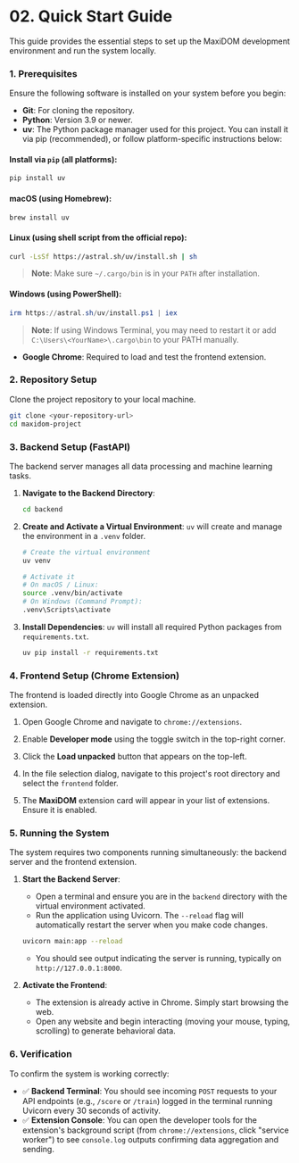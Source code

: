 # 02. Quick Start Guide

This guide provides the essential steps to set up the MaxiDOM development environment and run the system locally.

### 1. Prerequisites

Ensure the following software is installed on your system before you begin:

- **Git**: For cloning the repository.
- **Python**: Version 3.9 or newer.
- **uv**: The Python package manager used for this project.  You can install it via pip (recommended), or follow platform-specific instructions below:
#### Install via `pip` (all platforms):

```bash
pip install uv
```

#### macOS (using Homebrew):

```bash
brew install uv
```

#### Linux (using shell script from the official repo):

```bash
curl -LsSf https://astral.sh/uv/install.sh | sh
```

> **Note**: Make sure `~/.cargo/bin` is in your `PATH` after installation.

#### Windows (using PowerShell):

```powershell
irm https://astral.sh/uv/install.ps1 | iex
```

> **Note**: If using Windows Terminal, you may need to restart it or add `C:\Users\<YourName>\.cargo\bin` to your PATH manually.

- **Google Chrome**: Required to load and test the frontend extension.

### 2. Repository Setup

Clone the project repository to your local machine.

```bash
git clone <your-repository-url>
cd maxidom-project
```

### 3. Backend Setup (FastAPI)

The backend server manages all data processing and machine learning tasks.

1.  **Navigate to the Backend Directory**:
    ```bash
    cd backend
    ```

2.  **Create and Activate a Virtual Environment**: `uv` will create and manage the environment in a `.venv` folder.

    ```bash
    # Create the virtual environment
    uv venv

    # Activate it
    # On macOS / Linux:
    source .venv/bin/activate
    # On Windows (Command Prompt):
    .venv\Scripts\activate
    ```

3.  **Install Dependencies**: `uv` will install all required Python packages from `requirements.txt`.
    ```bash
    uv pip install -r requirements.txt
    ```

### 4. Frontend Setup (Chrome Extension)

The frontend is loaded directly into Google Chrome as an unpacked extension.

1.  Open Google Chrome and navigate to `chrome://extensions`.

2.  Enable **Developer mode** using the toggle switch in the top-right corner.

3.  Click the **Load unpacked** button that appears on the top-left.

4.  In the file selection dialog, navigate to this project's root directory and select the `frontend` folder.

5.  The **MaxiDOM** extension card will appear in your list of extensions. Ensure it is enabled.

### 5. Running the System

The system requires two components running simultaneously: the backend server and the frontend extension.

1.  **Start the Backend Server**:
    -   Open a terminal and ensure you are in the `backend` directory with the virtual environment activated.
    -   Run the application using Uvicorn. The `--reload` flag will automatically restart the server when you make code changes.

    ```bash
    uvicorn main:app --reload
    ```
    -   You should see output indicating the server is running, typically on `http://127.0.0.1:8000`.

2.  **Activate the Frontend**:
    -   The extension is already active in Chrome. Simply start browsing the web.
    -   Open any website and begin interacting (moving your mouse, typing, scrolling) to generate behavioral data.

### 6. Verification

To confirm the system is working correctly:

-   ✅ **Backend Terminal**: You should see incoming `POST` requests to your API endpoints (e.g., `/score` or `/train`) logged in the terminal running Uvicorn every 30 seconds of activity.
-   ✅ **Extension Console**: You can open the developer tools for the extension's background script (from `chrome://extensions`, click "service worker") to see `console.log` outputs confirming data aggregation and sending.